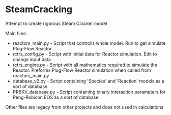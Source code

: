 # SteamCracking
Attempt to create rigorous Steam Cracker model

Main files:
  - reactors_main.py - Script that controlls whole model. Run to get simulate Plug-Flow Reactor
  - rctrs_config.py - Script with initial data for Reactor simulation. Edit to change input data
  - rctrs_engine.py - Script with all mathematics required to simulate the Reactor. Preforms Plug-Flow Reactor simulation when called from reactors_main.py
  - database_v2.py - Script containing 'Species' and 'Reaction' models as a sort of database
  - PRBKV_database.py - Script containing binary interaction parameters for Peng-Robison EOS as a sort of database

Other files are legacy from other projects and does not used in calculations
